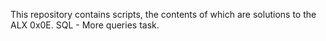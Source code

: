 This repository contains scripts, the contents of which are solutions to the ALX 0x0E. SQL - More queries task.
